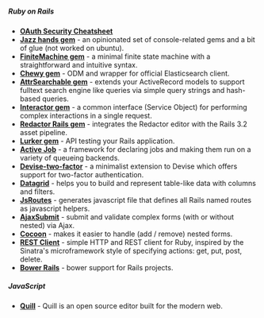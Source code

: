 ##### Ruby on Rails
- [**OAuth Security Cheatsheet**](https://github.com/homakov/oauthsecurity)
- [**Jazz hands gem**](https://github.com/nixme/jazz_hands) - an opinionated set of console-related gems and a bit of glue (not worked on ubuntu).
- [**FiniteMachine gem**](https://github.com/peter-murach/finite_machine) - a minimal finite state machine with a straightforward and intuitive syntax.
- [**Chewy gem**](https://github.com/toptal/chewy) - ODM and wrapper for official Elasticsearch client.
- [**AttrSearchable gem**](https://github.com/mrkamel/attr_searchable) - extends your ActiveRecord models to support fulltext search engine like queries via simple query strings and hash-based queries. 
- [**Interactor gem**](https://github.com/collectiveidea/interactor) - a common interface (Service Object) for performing complex interactions in a single request.
- [**Redactor Rails gem**](https://github.com/SammyLin/redactor-rails) - integrates the Redactor editor with the Rails 3.2 asset pipeline.
- [**Lurker gem**](https://github.com/razum2um/lurker) - API testing your Rails application.
- [**Active Job**](https://github.com/rails/activejob/) - a framework for declaring jobs and making them run on a variety of queueing backends.
- [**Devise-two-factor**](https://github.com/tinfoil/devise-two-factor) - a minimalist extension to Devise which offers support for two-factor authentication.
- [**Datagrid**](https://github.com/bogdan/datagrid) - helps you to build and represent table-like data with columns and filters.
- [**JsRoutes**](https://github.com/railsware/js-routes) - generates javascript file that defines all Rails named routes as javascript helpers.
- [**AjaxSubmit**](https://github.com/bogdan/ajaxsubmit) - submit and validate complex forms (with or without nested) via Ajax.
- [**Cocoon**](https://github.com/nathanvda/cocoon) - makes it easier to handle (add / remove) nested forms.
- [**REST Client**](https://github.com/rest-client/rest-client) - simple HTTP and REST client for Ruby, inspired by the Sinatra's microframework style of specifying actions: get, put, post, delete.
- [**Bower Rails**](https://github.com/42dev/bower-rails) - bower support for Rails projects.
 

##### JavaScript
- [**Quill**](http://quilljs.com/) - Quill is an open source editor built for the modern web.

